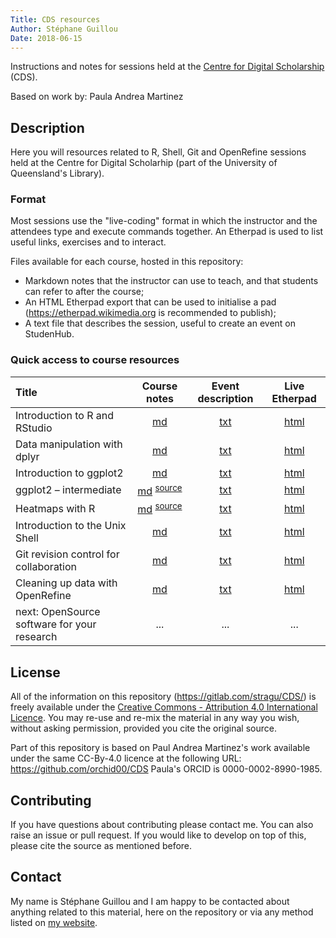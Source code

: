```yaml
---
Title: CDS resources
Author: Stéphane Guillou
Date: 2018-06-15
---
```


Instructions and notes for sessions held at the [Centre for Digital Scholarship](https://web.library.uq.edu.au/locations-hours/centre-digital-scholarship) (CDS).

Based on work by: Paula Andrea Martinez

## Description

Here you will resources related to R, Shell, Git and OpenRefine sessions held at the Centre for Digital Scholarhip (part of the University of Queensland's Library).

### Format

Most sessions use the "live-coding" format in which the instructor and the attendees type and execute commands together.
An Etherpad is used to list useful links, exercises and to interact.

Files available for each course, hosted in this repository:

* Markdown notes that the instructor can use to teach, and that students can refer to after the course;
* An HTML Etherpad export that can be used to initialise a pad (https://etherpad.wikimedia.org is recommended to publish);
* A text file that describes the session, useful to create an event on StudenHub.

### Quick access to course resources

| Title | Course notes | Event description | Live Etherpad |
|:-|:-:|:-:|:-:|
| Introduction to R and RStudio | [md](https://gitlab.com/stragu/CDS/blob/master/R/rstudio_intro/rstudio_intro.md) | [txt](https://gitlab.com/stragu/CDS/blob/master/R/rstudio_intro/rstudio_intro_description.txt) | [html](https://etherpad.wikimedia.org/p/cds-rstudio) |
| Data manipulation with dplyr | [md](https://gitlab.com/stragu/CDS/blob/master/R/dplyr/dplyr.md) | [txt](https://gitlab.com/stragu/CDS/blob/master/R/dplyr/dplyr_description.txt) | [html](https://etherpad.wikimedia.org/p/cds-dplyr) |
| Introduction to ggplot2 | [md](https://gitlab.com/stragu/CDS/blob/master/R/ggplot2_intro/ggplot2_intro.md) | [txt](https://gitlab.com/stragu/CDS/blob/master/R/ggplot2_intro/ggplot2_intro_description.txt) | [html](https://etherpad.wikimedia.org/p/cds-ggplot2-intro) |
| ggplot2 – intermediate | [md](https://gitlab.com/stragu/CDS/blob/master/R/ggplot2_intermediate/ggplot2_intermediate.md) <sup>[source](https://gitlab.com/stragu/CDS/blob/master/R/ggplot2_intermediate/ggplot2_intermediate.Rmd)</sup> | [txt](https://gitlab.com/stragu/CDS/blob/master/R/ggplot2_intermediate/ggplot2_intermediate_description.txt) | [html](https://etherpad.wikimedia.org/p/cds-ggplot2-inter) |
| Heatmaps with R | [md](https://gitlab.com/stragu/CDS/blob/master/R/heatmaps/heatmaps_intermediate.md) <sup>[source](https://gitlab.com/stragu/CDS/blob/master/R/heatmaps_intermediate.Rmd)</sup> | [txt](https://gitlab.com/stragu/CDS/blob/master/R/heatmaps/heatmaps_intermediate_description.txt) | [html](https://etherpad.wikimedia.org/p/cds-heatmaps) |
| Introduction to the Unix Shell | [md](https://gitlab.com/stragu/CDS/blob/master/Shell/shell_intro.md) | [txt](https://gitlab.com/stragu/CDS/blob/master/Shell/shell_intro_description.txt) | [html](https://etherpad.wikimedia.org/p/cds-shell) |
| Git revision control for collaboration | [md](https://gitlab.com/stragu/CDS/blob/master/Git/git.md) | [txt](https://gitlab.com/stragu/CDS/blob/master/Git/git_description.txt) | [html](https://etherpad.wikimedia.org/p/cds-git) |
| Cleaning up data with OpenRefine | [md](https://gitlab.com/stragu/CDS/blob/master/OpenRefine/openrefine.md) | [txt](https://gitlab.com/stragu/CDS/blob/master/OpenRefine/openrefine_description.txt) | [html](https://etherpad.wikimedia.org/p/cds-openrefine) |
| next: OpenSource software for your research | ... | ... | ... |

## License

All of the information on this repository (https://gitlab.com/stragu/CDS/) is freely available under the [Creative Commons - Attribution 4.0 International Licence](https://creativecommons.org/licenses/by/4.0/). You may re-use and re-mix the material in any way you wish, without asking permission, provided you cite the original source.

Part of this repository is based on Paul Andrea Martinez's work available under the same CC-By-4.0 licence at the following URL: https://github.com/orchid00/CDS
Paula's ORCID is 0000-0002-8990-1985.

## Contributing

If you have questions about contributing please contact me. You can also raise an issue or pull request. If you would like to develop on top of this, please cite the source as mentioned before.

## Contact
 
My name is Stéphane Guillou and I am happy to be contacted about anything related to this material, here on the repository or via any method listed on [my website](https://stragu.github.io/contact/).
